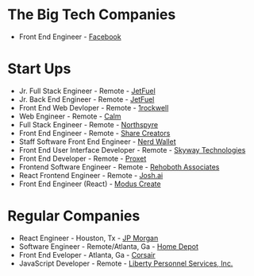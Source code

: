 # The Big Tech Companies
- Front End Engineer - [Facebook](https://www.facebook.com/careers/v2/jobs/398439901421999/)

# Start Ups
- Jr. Full Stack Engineer - Remote - [JetFuel](https://jobs.lever.co/jetfuel/35d711c1-5457-4a45-b392-891fc6d7439b/apply)
- Jr. Back End Engineer - Remote -  [JetFuel](https://jobs.lever.co/jetfuel/01cf417f-872d-4bdc-a95b-90d91aeae67a)
- Front End Web Devloper - Remote - [1rockwell](https://1r.hirehive.com/job/75610/web-developer-front-end-remote)
- Web Engineer - Remote - [Calm](https://boards.greenhouse.io/calm/jobs/5411394002)
- Full Stack Engineer - Remote - [Northspyre](https://www.linkedin.com/jobs/view/2679429139/?refId=QF7AaixYRCah7eOlbTcHPw%3D%3D)
- Front End Engineer - Remote - [Share Creators](https://triplebyte.com/users/sign_up?cr=K0mhbKA&fkey=bRdOyQo&ref=jb_linkedin_3nqgl2m-san-francisco-ca-united-states&rr=VHMbjXa)
- Staff Software Front End Engineer - [Nerd Wallet](https://www.nerdwallet.com/careers/job/3385518)
- Front End User Interface Developer - Remote - [Skyway Technologies](https://angel.co/company/skyway-technologies-corp/jobs/1605298-front-end-user-interface-developer)
- Front End Developer - Remote - [Proxet](https://angel.co/company/proxet-llc/jobs/1603978-front-end-developer)
- Frontend Software Engineer - Remote - [Rehoboth Associates](https://angel.co/company/rehoboth-associates/jobs/1601280-frontend-software-engineer)
- React Frontend Engineer - Remote - [Josh.ai](https://angel.co/company/josh-ai/jobs/1578175-react-frontend-engineer)
- Front End Engineer (React) - [Modus Create](https://angel.co/company/moduscreate/jobs/1457043-front-end-engineer-react-remote)



# Regular Companies
- React Engineer - Houston, Tx - [JP Morgan](https://jpmc.fa.oraclecloud.com/hcmUI/CandidateExperience/en/sites/CX_1001/requisitions/preview/210134845/?location=Houston%252C+TX%252C+United+States&locationId=300000020691519&locationLevel=city&radius=0&radiusUnit=MI)
- Software Engineer - Remote/Atlanta, Ga - [Home Depot](https://careers.homedepot.com/job/13736510/software-engineer-virtual-atlanta-ga/)
- Front End Eveloper - Atlanta, Ga - [Corsair](https://edix.fa.us2.oraclecloud.com/hcmUI/CandidateExperience/en/sites/CX_1/job/6168?utm_medium=jobshare)
- JavaScript Developer - Remote - [Liberty Personnel Services, Inc. ](https://www.linkedin.com/jobs/view/2701881651/?alternateChannel=search&refId=qYcESpcxMT5NCJ%2Fbom4BcQ%3D%3D&trackingId=UXn3T8Ys9XaYuZ%2BR5Q3Jcg%3D%3D&trk=d_flagship3_postapply_immediate_screener_modal)

<!-- Hello Irina Smirnova,  

This letter is to express my interest in the Front End Developer position at Proxet.  As you’ll see, I have hands-on experience efficiently developing fully responsive web applications, front-end and back-end, using React/Redux, Node.js, Express.js, PostgreSQL, JavaScript, HTML, and CSS.

Building state-of-the-art, easy to use, user-friendly websites and applications is truly a passion of mine and I am confident I would be an excellent addition to the development team. In addition to my knowledge base, I actively seek out new technologies and stay up to date on industry trends and advancements. This has allowed me to stay ahead of the curve and deliver exceptional code on every project I have worked on.  

Thank you for your time and consideration. I look forward to speaking with you about this opportunity. 

Best Regards,  

Philip J. Mann -->